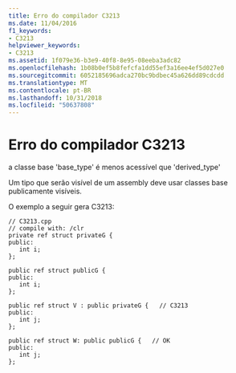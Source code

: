 ```yaml
---
title: Erro do compilador C3213
ms.date: 11/04/2016
f1_keywords:
- C3213
helpviewer_keywords:
- C3213
ms.assetid: 1f079e36-b3e9-40f8-8e95-08eeba3adc82
ms.openlocfilehash: 1b08b0ef5b8fefcfa1dd55ef3a16ee4ef5d027e0
ms.sourcegitcommit: 6052185696adca270bc9bdbec45a626dd89cdcdd
ms.translationtype: MT
ms.contentlocale: pt-BR
ms.lasthandoff: 10/31/2018
ms.locfileid: "50637808"
---
```

# <a name="compiler-error-c3213"></a>Erro do compilador C3213

a classe base 'base_type' é menos acessível que 'derived_type'

Um tipo que serão visível de um assembly deve usar classes base publicamente visíveis.

O exemplo a seguir gera C3213:

```
// C3213.cpp
// compile with: /clr
private ref struct privateG {
public:
   int i;
};

public ref struct publicG {
public:
   int i;
};

public ref struct V : public privateG {   // C3213
public:
   int j;
};

public ref struct W: public publicG {   // OK
public:
   int j;
};
```